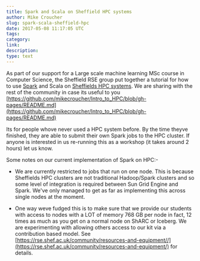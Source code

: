 ```yaml
---
title: Spark and Scala on Sheffield HPC systems
author: Mike Croucher
slug: spark-scala-sheffield-hpc
date: 2017-05-08 11:17:05 UTC
tags:
category:
link:
description:
type: text
---
```


As part of our support for a Large scale machine learning MSc course in Computer Science, the Sheffield RSE group put together a tutorial for how to use [Spark](http://spark.apache.org/) and Scala on [Sheffields HPC systems](http://docs.hpc.shef.ac.uk/en/latest/).
We are sharing with the rest of the community in case its useful to you [https://github.com/mikecroucher/Intro_to_HPC/blob/gh-pages/README.md](https://github.com/mikecroucher/Intro_to_HPC/blob/gh-pages/README.md) 

Its for people whove never used a HPC system before. By the time theyve finished, they are able to submit their own Spark jobs to the HPC cluster.
If anyone is interested in us re-running this as a workshop (it takes around 2 hours) let us know.

Some notes on our current implementation of Spark on HPC:-

 * We are currently restricted to jobs that run on one node. This is because Sheffields HPC clusters are not traditional Hadoop/Spark clusters and so some level of integration is required between Sun Grid Engine and Spark. We've only managed to get as far as implementing this across single nodes at the moment.

 * One way weve fudged this is to make sure that we provide our students with access to nodes with a LOT of memory  768 GB per node in fact, 12 times as much as you get on a normal node on ShARC or Iceberg. We are experimenting with allowing others access to our kit via a contribution based model. See [https://rse.shef.ac.uk/community/resources-and-equipment//](https://rse.shef.ac.uk/community/resources-and-equipment/) for details.


